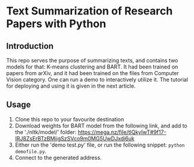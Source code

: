 # Text Summarization of Research Papers with Python
## Introduction
This repo serves the purpose of summarizing texts, and contains two models for that: K-means clustering and BART. It had been trained on papers from arXiv, and it had been trained on the files from Computer Vision category.
One can run a demo to interactively utilize it. The tutorial for deploying and using it is given in the next article.

## Usage
1. Clone this repo to your favourite destination
2. Download weights for BART model from the following link, and add to the './nltk/model/' folder: https://mega.nz/file/tlQkyIwT#9f17-IRJ8ZsErBTzBMiigSzSVco9m0MG5UwDJxdi6uk
3. Either run the 'demo test.py' file, or run the following snippet: `python demofile.py`.
4. Connect to the generated address.
